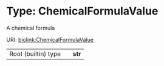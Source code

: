 
# Type: ChemicalFormulaValue


A chemical formula

URI: [biolink:ChemicalFormulaValue](https://w3id.org/biolink/vocab/ChemicalFormulaValue)

|  |  |  |
| --- | --- | --- |
| Root (builtin) type | | **str** |
